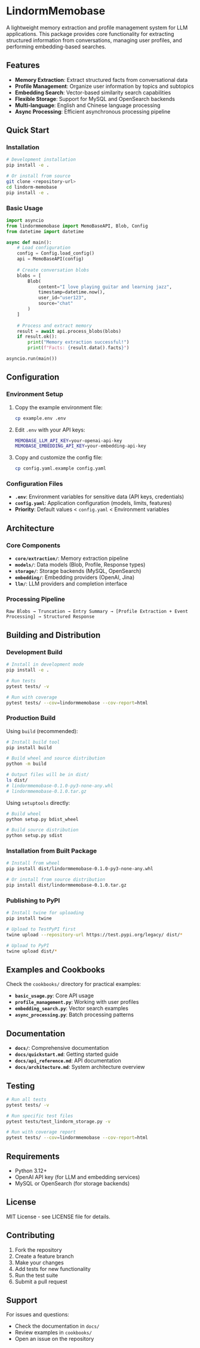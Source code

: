 # LindormMemobase

A lightweight memory extraction and profile management system for LLM applications. This package provides core functionality for extracting structured information from conversations, managing user profiles, and performing embedding-based searches.

## Features

- **Memory Extraction**: Extract structured facts from conversational data
- **Profile Management**: Organize user information by topics and subtopics
- **Embedding Search**: Vector-based similarity search capabilities
- **Flexible Storage**: Support for MySQL and OpenSearch backends
- **Multi-language**: English and Chinese language processing
- **Async Processing**: Efficient asynchronous processing pipeline

## Quick Start

### Installation

```bash
# Development installation
pip install -e .

# Or install from source
git clone <repository-url>
cd lindorm-memobase
pip install -e .
```

### Basic Usage

```python
import asyncio
from lindormmemobase import MemoBaseAPI, Blob, Config
from datetime import datetime

async def main():
    # Load configuration
    config = Config.load_config()
    api = MemoBaseAPI(config)
    
    # Create conversation blobs
    blobs = [
        Blob(
            content="I love playing guitar and learning jazz",
            timestamp=datetime.now(),
            user_id="user123",
            source="chat"
        )
    ]
    
    # Process and extract memory
    result = await api.process_blobs(blobs)
    if result.ok():
        print("Memory extraction successful!")
        print(f"Facts: {result.data().facts}")

asyncio.run(main())
```

## Configuration

### Environment Setup

1. Copy the example environment file:
   ```bash
   cp example.env .env
   ```

2. Edit `.env` with your API keys:
   ```bash
   MEMOBASE_LLM_API_KEY=your-openai-api-key
   MEMOBASE_EMBEDDING_API_KEY=your-embedding-api-key
   ```

3. Copy and customize the config file:
   ```bash
   cp config.yaml.example config.yaml
   ```

### Configuration Files

- **`.env`**: Environment variables for sensitive data (API keys, credentials)
- **`config.yaml`**: Application configuration (models, limits, features)
- **Priority**: Default values < `config.yaml` < Environment variables

## Architecture

### Core Components

- **`core/extraction/`**: Memory extraction pipeline
- **`models/`**: Data models (Blob, Profile, Response types)
- **`storage/`**: Storage backends (MySQL, OpenSearch)
- **`embedding/`**: Embedding providers (OpenAI, Jina)
- **`llm/`**: LLM providers and completion interface

### Processing Pipeline

```
Raw Blobs → Truncation → Entry Summary → [Profile Extraction + Event Processing] → Structured Response
```

## Building and Distribution

### Development Build

```bash
# Install in development mode
pip install -e .

# Run tests
pytest tests/ -v

# Run with coverage
pytest tests/ --cov=lindormmemobase --cov-report=html
```

### Production Build

Using `build` (recommended):
```bash
# Install build tool
pip install build

# Build wheel and source distribution
python -m build

# Output files will be in dist/
ls dist/
# lindormmemobase-0.1.0-py3-none-any.whl
# lindormmemobase-0.1.0.tar.gz
```

Using `setuptools` directly:
```bash
# Build wheel
python setup.py bdist_wheel

# Build source distribution  
python setup.py sdist
```

### Installation from Built Package

```bash
# Install from wheel
pip install dist/lindormmemobase-0.1.0-py3-none-any.whl

# Or install from source distribution
pip install dist/lindormmemobase-0.1.0.tar.gz
```

### Publishing to PyPI

```bash
# Install twine for uploading
pip install twine

# Upload to TestPyPI first
twine upload --repository-url https://test.pypi.org/legacy/ dist/*

# Upload to PyPI
twine upload dist/*
```

## Examples and Cookbooks

Check the `cookbooks/` directory for practical examples:

- **`basic_usage.py`**: Core API usage
- **`profile_management.py`**: Working with user profiles
- **`embedding_search.py`**: Vector search examples
- **`async_processing.py`**: Batch processing patterns

## Documentation

- **`docs/`**: Comprehensive documentation
- **`docs/quickstart.md`**: Getting started guide
- **`docs/api_reference.md`**: API documentation
- **`docs/architecture.md`**: System architecture overview

## Testing

```bash
# Run all tests
pytest tests/ -v

# Run specific test files
pytest tests/test_lindorm_storage.py -v

# Run with coverage report
pytest tests/ --cov=lindormmemobase --cov-report=html
```

## Requirements

- Python 3.12+
- OpenAI API key (for LLM and embedding services)
- MySQL or OpenSearch (for storage backends)

## License

MIT License - see LICENSE file for details.

## Contributing

1. Fork the repository
2. Create a feature branch
3. Make your changes
4. Add tests for new functionality
5. Run the test suite
6. Submit a pull request

## Support

For issues and questions:
- Check the documentation in `docs/`
- Review examples in `cookbooks/`
- Open an issue on the repository